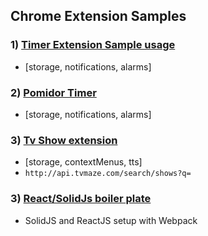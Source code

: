 ## Chrome Extension Samples

### 1) [Timer Extension Sample usage](1-timer_extension)

- [storage, notifications, alarms]

### 2) [Pomidor Timer](2-pomidor_timer)

- [storage, notifications, alarms]

### 3) [Tv Show extension](3-tv_show_search)

- [storage, contextMenus, tts]
- `http://api.tvmaze.com/search/shows?q=`

### 3) [React/SolidJs boiler plate](4-reactjs_or_solidjs)

- SolidJS and ReactJS setup with Webpack
